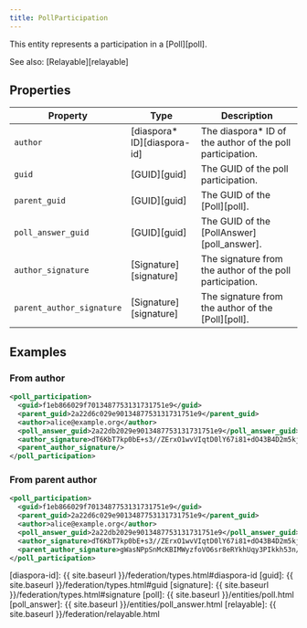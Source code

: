 ```yaml
---
title: PollParticipation
---
```


This entity represents a participation in a [Poll][poll].

See also: [Relayable][relayable]

## Properties

| Property                  | Type                         | Description                                                |
| ------------------------- | ---------------------------- | ---------------------------------------------------------- |
| `author`                  | [diaspora\* ID][diaspora-id] | The diaspora\* ID of the author of the poll participation. |
| `guid`                    | [GUID][guid]                 | The GUID of the poll participation.                        |
| `parent_guid`             | [GUID][guid]                 | The GUID of the [Poll][poll].                              |
| `poll_answer_guid`        | [GUID][guid]                 | The GUID of the [PollAnswer][poll_answer].                 |
| `author_signature`        | [Signature][signature]       | The signature from the author of the poll participation.   |
| `parent_author_signature` | [Signature][signature]       | The signature from the author of the [Poll][poll].         |

## Examples

### From author

~~~xml
<poll_participation>
  <guid>f1eb866029f7013487753131731751e9</guid>
  <parent_guid>2a22d6c029e9013487753131731751e9</parent_guid>
  <author>alice@example.org</author>
  <poll_answer_guid>2a22db2029e9013487753131731751e9</poll_answer_guid>
  <author_signature>dT6KbT7kp0bE+s3//ZErxO1wvVIqtD0lY67i81+dO43B4D2m5kjCdzW240eWt/jZmcHIsdxXf4WHNdrb6ZDnamA8I1FUVnLjHA9xexBITQsSLXrcV88UdammSmmOxl1Ac4VUXqFpdavm6a7/MwOJ7+JHP8TbUO9siN+hMfgUbtY=</author_signature>
  <parent_author_signature/>
</poll_participation>
~~~

### From parent author

~~~xml
<poll_participation>
  <guid>f1eb866029f7013487753131731751e9</guid>
  <parent_guid>2a22d6c029e9013487753131731751e9</parent_guid>
  <author>alice@example.org</author>
  <poll_answer_guid>2a22db2029e9013487753131731751e9</poll_answer_guid>
  <author_signature>dT6KbT7kp0bE+s3//ZErxO1wvVIqtD0lY67i81+dO43B4D2m5kjCdzW240eWt/jZmcHIsdxXf4WHNdrb6ZDnamA8I1FUVnLjHA9xexBITQsSLXrcV88UdammSmmOxl1Ac4VUXqFpdavm6a7/MwOJ7+JHP8TbUO9siN+hMfgUbtY=</author_signature>
  <parent_author_signature>gWasNPpSnMcKBIMWyzfoVO6sr8eRYkhUqy3PIkkh53n/ki+DM9mnh3ayotI0+6un9aq1N3XkS7Vn05ZD3+nHVby6i21XkYgPnbD8pWYuBBj7VGPyahT70BUs/vSvY8KX8V3wYfsPsaiAgJsAFg2UHYdY3r4/oWdIIbBZc21O3zk=</parent_author_signature>
</poll_participation>
~~~

[diaspora-id]: {{ site.baseurl }}/federation/types.html#diaspora-id
[guid]: {{ site.baseurl }}/federation/types.html#guid
[signature]: {{ site.baseurl }}/federation/types.html#signature
[poll]: {{ site.baseurl }}/entities/poll.html
[poll_answer]: {{ site.baseurl }}/entities/poll_answer.html
[relayable]: {{ site.baseurl }}/federation/relayable.html
